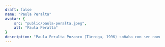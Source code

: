 ```yaml
---
draft: false
name: "Paula Peralta"
avatar: {
    src: "public/paula-peralta.jpeg",
    alt: "Paula Peralta"
}
description: "Paula Peralta Pozanco (Tárrega, 1996) soñaba con ser novelista. Y mientras se dedicaba a soñar con ello, escribió muchísimas otras cosas. Después de enamorarse de la escritura con Café (2016), que recibió el Premio de Creación Literaria Anaya, escribió dos relatos: Raíces y Como encender una cerilla. Estos dieron el pistoletazo de salida a su desmedida adicción a escribir terror. Poco después publicó Ariadna y las posibilidades muertas (2021) con Copelia Ediciones, una historia sobre zombies y apocalipsis personales. También escribió, junto a Clara Cortés, una historia menos sangrienta: The Lucky Ones (2022), que cuenta una historia de amor a través de un par de mentiras piadosas, fama desmedida y apariencias. Con Sobre Dioses y Gula, Paula se consolida como escritora de terror. En esta saga rinde homenaje a dos de los iconos referentes del cine de terror de los últimos años: el slasher y lo paranormal."
---
```

